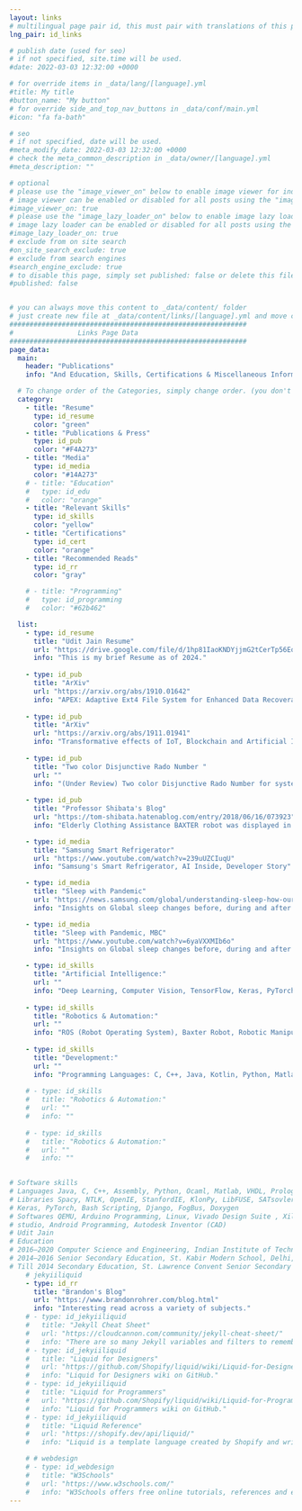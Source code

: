 ```yaml
---
layout: links
# multilingual page pair id, this must pair with translations of this page. (This name must be unique)
lng_pair: id_links

# publish date (used for seo)
# if not specified, site.time will be used.
#date: 2022-03-03 12:32:00 +0000

# for override items in _data/lang/[language].yml
#title: My title
#button_name: "My button"
# for override side_and_top_nav_buttons in _data/conf/main.yml
#icon: "fa fa-bath"

# seo
# if not specified, date will be used.
#meta_modify_date: 2022-03-03 12:32:00 +0000
# check the meta_common_description in _data/owner/[language].yml
#meta_description: ""

# optional
# please use the "image_viewer_on" below to enable image viewer for individual pages or posts (_posts/ or [language]/_posts folders).
# image viewer can be enabled or disabled for all posts using the "image_viewer_posts: true" setting in _data/conf/main.yml.
#image_viewer_on: true
# please use the "image_lazy_loader_on" below to enable image lazy loader for individual pages or posts (_posts/ or [language]/_posts folders).
# image lazy loader can be enabled or disabled for all posts using the "image_lazy_loader_posts: true" setting in _data/conf/main.yml.
#image_lazy_loader_on: true
# exclude from on site search
#on_site_search_exclude: true
# exclude from search engines
#search_engine_exclude: true
# to disable this page, simply set published: false or delete this file
#published: false


# you can always move this content to _data/content/ folder
# just create new file at _data/content/links/[language].yml and move content below.
###########################################################
#                Links Page Data
###########################################################
page_data:
  main:
    header: "Publications"
    info: "And Education, Skills, Certifications & Miscellaneous Information."

  # To change order of the Categories, simply change order. (you don't need to change list order.)
  category:
    - title: "Resume"
      type: id_resume
      color: "green"
    - title: "Publications & Press"
      type: id_pub
      color: "#F4A273"
    - title: "Media"
      type: id_media
      color: "#14A273"
    # - title: "Education"
    #   type: id_edu
    #   color: "orange"
    - title: "Relevant Skills"
      type: id_skills
      color: "yellow"
    - title: "Certifications"
      type: id_cert
      color: "orange"
    - title: "Recommended Reads"
      type: id_rr
      color: "gray"

    # - title: "Programming"
    #   type: id_programming
    #   color: "#62b462"

  list:
    - type: id_resume
      title: "Udit Jain Resume"
      url: "https://drive.google.com/file/d/1hp81IaoKNDYjjmG2tCerTp56EoJQgVad/view?usp=sharing"
      info: "This is my brief Resume as of 2024."
    
    - type: id_pub
      title: "ArXiv"
      url: "https://arxiv.org/abs/1910.01642"
      info: "APEX: Adaptive Ext4 File System for Enhanced Data Recoverability in Edge Devices. Paper co-authored and published in: Proceedings of the 11th IEEE International Conference on Cloud Computing, Sydney, Australia, 2019"
    
    - type: id_pub
      title: "ArXiv"
      url: "https://arxiv.org/abs/1911.01941"
      info: "Transformative effects of IoT, Blockchain and Artificial Intelligence on cloud computing: Evolution,vision, trends and open challenges. Paper co-authored and published in: Distributed, Parallel, and Cluster Computing (cs.DC) 2019"
    
    - type: id_pub
      title: "Two color Disjunctive Rado Number "
      url: ""
      info: "(Under Review) Two color Disjunctive Rado Number for system of linear equations. Developed the algorithm for coloring equations with numbers to solve the system of equations."
    
    - type: id_pub
      title: "Professor Shibata's Blog"
      url: "https://tom-shibata.hatenablog.com/entry/2018/06/16/073923"
      info: "Elderly Clothing Assistance BAXTER robot was displayed in the RoboMech 2018 and 2019 and also the iREX 2019 exhibition. Coverage on Japanese National Television."

    - type: id_media
      title: "Samsung Smart Refrigerator"
      url: "https://www.youtube.com/watch?v=239uUZCIuqU"
      info: "Samsung's Smart Refrigerator, AI Inside, Developer Story"

    - type: id_media
      title: "Sleep with Pandemic"
      url: "https://news.samsung.com/global/understanding-sleep-how-our-sleeping-habits-changed-over-the-pandemic"
      info: "Insights on Global sleep changes before, during and after pandemic, Samsung Newsroom story."

    - type: id_media
      title: "Sleep with Pandemic, MBC"
      url: "https://www.youtube.com/watch?v=6yaVXXMIb6o"
      info: "Insights on Global sleep changes before, during and after pandemic, story covered by MBC news in Korea."

    - type: id_skills
      title: "Artificial Intelligence:"
      url: ""
      info: "Deep Learning, Computer Vision, TensorFlow, Keras, PyTorch, TensorFlow Lite, OpenCV, Natural Language Processing (NLP): SpaCy, KlonPY, NLTK, OpenIE, StanfordIE, Data Analytics: Semantic Information Extraction, Post-Processing Heuristics. Monte Carlo Simulation, Inverse Rendering, GPU Acceleration, NPU-toolkit (vsi-acuity)"
    
    - type: id_skills
      title: "Robotics & Automation:"
      url: ""
      info: "ROS (Robot Operating System), Baxter Robot, Robotic Manipulation, Robotics AI Integration: Combining AI and robotics for practical applications, Robotic Systems Design"
    
    - type: id_skills
      title: "Development:"
      url: ""
      info: "Programming Languages: C, C++, Java, Kotlin, Python, Matlab, SQL, Frameworks & Libraries: OpenCV, CUDA, OpenMP, MPI, SK-learn, Software Architecture: Clean Architecture Design Principles, Systems Design and Programming, Cloud Computing: AWS Cloud Deployment, S3, EMR, AWS Big Data Solutions, Database Management: SQL, AWS Athena, Google BigQuery, Room DB, Data Visualization: Apache Superset"
    
    # - type: id_skills
    #   title: "Robotics & Automation:"
    #   url: ""
    #   info: ""
    
    # - type: id_skills
    #   title: "Robotics & Automation:"
    #   url: ""
    #   info: ""
    

# Software skills
# Languages Java, C, C++, Assembly, Python, Ocaml, Matlab, VHDL, Prolog, Javascript, C#, UML, LaTex, R
# Libraries Spacy, NTLK, OpenIE, StanfordIE, KlonPy, LibFUSE, SATsovler, MiniNet, OpenCV, OpenGL, Tensorflow,
# Keras, PyTorch, Bash Scripting, Django, FogBus, Doxygen
# Softwares QEMU, Arduino Programming, Linux, Vivado Design Suite , Xilinx ISE, FPGA programming, Unity 3D game
# studio, Android Programming, Autodesk Inventor (CAD)
# Udit Jain
# Education
# 2016–2020 Computer Science and Engineering, Indian Institute of Technology, Delhi, CGPA – 9.10 .
# 2014–2016 Senior Secondary Education, St. Kabir Modern School, Delhi, Percentage – 94.2%.
# Till 2014 Secondary Education, St. Lawrence Convent Senior Secondary School, Delhi, CGPA – 9.8 
    # jekyiiliquid
    - type: id_rr
      title: "Brandon's Blog"
      url: "https://www.brandonrohrer.com/blog.html"
      info: "Interesting read across a variety of subjects."
    # - type: id_jekyiiliquid
    #   title: "Jekyll Cheat Sheet"
    #   url: "https://cloudcannon.com/community/jekyll-cheat-sheet/"
    #   info: "There are so many Jekyll variables and filters to remember and it can be tricky to keep it all in your head. This cheat sheet serves as a quick reference of everything Jekyll can do."
    # - type: id_jekyiiliquid
    #   title: "Liquid for Designers"
    #   url: "https://github.com/Shopify/liquid/wiki/Liquid-for-Designers"
    #   info: "Liquid for Designers wiki on GitHub."
    # - type: id_jekyiiliquid
    #   title: "Liquid for Programmers"
    #   url: "https://github.com/Shopify/liquid/wiki/Liquid-for-Programmers"
    #   info: "Liquid for Programmers wiki on GitHub."
    # - type: id_jekyiiliquid
    #   title: "Liquid Reference"
    #   url: "https://shopify.dev/api/liquid/"
    #   info: "Liquid is a template language created by Shopify and written in Ruby. It is now available as an open source project on GitHub."

    # # webdesign
    # - type: id_webdesign
    #   title: "W3Schools"
    #   url: "https://www.w3schools.com/"
    #   info: "W3Schools offers free online tutorials, references and exercises in all the major languages of the web. Covering popular subjects like HTML, CSS, JavaScript, Python, SQL, Java, and many more."
---
```

